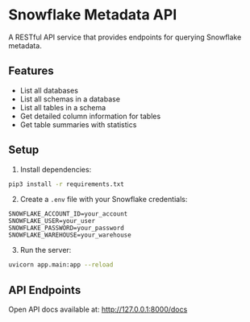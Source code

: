 # Snowflake Metadata API

A RESTful API service that provides endpoints for querying Snowflake metadata.

## Features

- List all databases
- List all schemas in a database
- List all tables in a schema
- Get detailed column information for tables
- Get table summaries with statistics

## Setup

1. Install dependencies:
```bash
pip3 install -r requirements.txt
```

2. Create a `.env` file with your Snowflake credentials:
```
SNOWFLAKE_ACCOUNT_ID=your_account
SNOWFLAKE_USER=your_user
SNOWFLAKE_PASSWORD=your_password
SNOWFLAKE_WAREHOUSE=your_warehouse
```

3. Run the server:
```bash
uvicorn app.main:app --reload
```

## API Endpoints

Open API docs available at: http://127.0.0.1:8000/docs
